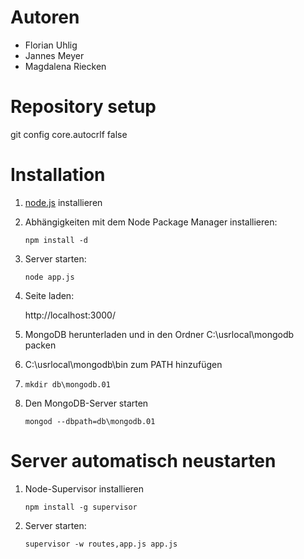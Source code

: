 Autoren
=======

- Florian Uhlig
- Jannes Meyer
- Magdalena Riecken


Repository setup
================

git config core.autocrlf false


Installation
============

1. [node.js](http://nodejs.org/) installieren
2. Abhängigkeiten mit dem Node Package Manager installieren:

    `npm install -d`

3. Server starten:

    `node app.js`

4. Seite laden:

    http://localhost:3000/

5. MongoDB herunterladen und in den Ordner C:\usrlocal\mongodb packen

6. C:\usrlocal\mongodb\bin zum PATH hinzufügen

7. `mkdir db\mongodb.01`

8. Den MongoDB-Server starten

    `mongod --dbpath=db\mongodb.01`


Server automatisch neustarten
=============================

1. Node-Supervisor installieren

    `npm install -g supervisor`

2. Server starten:

    `supervisor -w routes,app.js app.js`